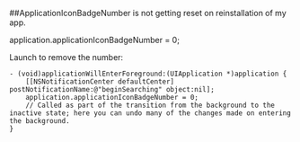 ##ApplicationIconBadgeNumber is not getting reset on reinstallation of my app.

application.applicationIconBadgeNumber = 0;


Launch to remove the number:

	- (void)applicationWillEnterForeground:(UIApplication *)application {
	    [[NSNotificationCenter defaultCenter] postNotificationName:@"beginSearching" object:nil];
	    application.applicationIconBadgeNumber = 0;
	    // Called as part of the transition from the background to the inactive state; here you can undo many of the changes made on entering the background.
	}
	
	
	